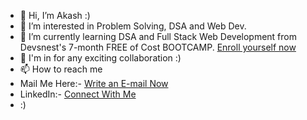 - 👋 Hi, I’m Akash :)
- 👀 I’m interested in Problem Solving, DSA and Web Dev.
- 🌱 I’m currently learning DSA and Full Stack Web Development from Devsnest's 7-month FREE of Cost BOOTCAMP. [Enroll yourself now](https://devsnest.in/)
- 💞️ I'm in for any exciting collaboration :)
- 📫 How to reach me 
- Mail Me Here:- [Write an E-mail Now](mailto:aj.akashjangra@gmail.com) 
- LinkedIn:- [Connect With Me](https://www.linkedin.com/in/akashj01/) 
- :) 

<!---
AkashsRepositories/AkashsRepositories is a ✨ special ✨ repository because its `README.md` (this file) appears on your GitHub profile.
You can click the Preview link to take a look at your changes.
--->
